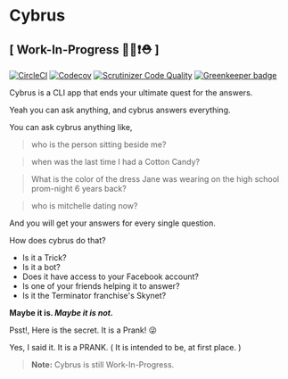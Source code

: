 # Cybrus

## [ Work-In-Progress 👨‍💻❗⛑ ]

[![CircleCI](https://img.shields.io/circleci/project/github/VamshiKrishnaAlladi/cybrus.svg?style=flat&label=CircleCI%20build)](https://circleci.com/gh/VamshiKrishnaAlladi/cybrus)
[![Codecov](https://img.shields.io/codecov/c/github/VamshiKrishnaAlladi/cybrus/development.svg?style=flat&label=Codecov%20coverage)](https://codecov.io/gh/VamshiKrishnaAlladi/cybrus)
[![Scrutinizer Code Quality](https://img.shields.io/scrutinizer/g/VamshiKrishnaAlladi/cybrus.svg?label=Scrutinizer%20Code%20Quality)](https://scrutinizer-ci.com/g/VamshiKrishnaAlladi/cybrus/?branch=development)
[![Greenkeeper badge](https://badges.greenkeeper.io/VamshiKrishnaAlladi/cybrus.svg)](https://greenkeeper.io/)


Cybrus is a CLI app that ends your ultimate quest for the answers.

Yeah you can ask anything, and cybrus answers everything.

You can ask cybrus anything like,

> who is the person sitting beside me?

> when was the last time I had a Cotton Candy?

> What is the color of the dress Jane was wearing on the high school prom-night 6 years back?

> who is mitchelle dating now?

And you will get your answers for every single question.

How does cybrus do that?

- Is it a Trick?
- Is it a bot?
- Does it have access to your Facebook account?
- Is one of your friends helping it to answer?
- Is it the Terminator franchise's Skynet?

**Maybe it is. _Maybe it is not._**

Psst!, Here is the secret. It is a Prank! 😜

Yes, I said it. It is a PRANK. ( It is intended to be, at first place. )

> **Note:** Cybrus is still Work-In-Progress.
